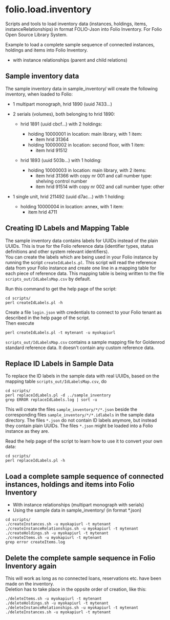 # folio.load.inventory
Scripts and tools to load inventory data (instances, holdings, items, instanceRelationships) in format FOLIO-Json into Folio Inventory. For Folio Open Source Library System.

Example to load a complete sample sequence of connected instances, holdings and items into Folio Inventory.
- with instance relationships (parent and child relations)

## Sample inventory data
The sample inventory data in sample_inventory/ will create the following inventory, when loaded to Folio:

- 1 multipart monograph, hrid 1890 (uuid 7433...)

- 2 serials (volumes), both belonging to hrid 1890:
  - hrid 1891 (uuid cbcf...) with 2 holdings:
    - holding 10000001 in location: main library, with 1 item:
      - item hrid 31364
    - holding 10000002 in location: second floor, with 1 item:
      - item hrid 91512

  - hrid 1893 (uuid 503b...) with 1 holding:
    - holding 10000003 in location: main library, with 2 items:
      - item hrid 31366 with copy nr 001 and call number type: shelving control number
      - item hrid 91514 with copy nr 002 and call number type: other


- 1 single unit, hrid 211492 (uuid d7ac...) with 1 holding:
  - holding 10000004 in location: annex, with 1 item:
    - item hrid 4711
    
## Creating ID Labels and Mapping Table
The sample inventory data contains labels for UUIDs instead of the plain UUIDs. This is true for the Folio reference data (identifier types, status definitions and other system relevant identifiers).  
You can create the labels which are being used in your Folio instance by running the script `createIdLabels.pl`. This script will read the reference data from your Folio instance and create one line in a mapping table for each piece of reference data. This mapping table is being written to the file `scripts_out/IdLabelsMap.csv` by default.  

Run this command to get the help page of the script:
```
cd scripts/
perl createIdLabels.pl -h
```
Create a file `login.json` with credentials to connect to your Folio tenant as described in the help page of the script.  
Then execute
``` 
perl createIdLabels.pl -t mytenant -u myokapiurl
```

`scripts_out/IdLabelsMap.csv` contains a sample mapping file for Goldenrod standard reference data. It doesn't contain any custom reference data.

## Replace ID Labels in Sample Data
To replace the ID labels in the sample data with real UUIDs, based on the mapping table `scripts_out/IdLabelsMap.csv`, do
```
cd scripts/
perl replaceIdLabels.pl -d ../sample_inventory
grep ERROR replaceIdLabels.log | sort -u
```
This will create the files `sample_inventory/*/*.json` beside the corresponding files `sample_inventory/*/*.idlabels` in the sample data directory. The files `*.json` do not contain ID labels anymore, but instead they contain plain UUIDs. The files `*.json` might be loaded into a Folio instance as they are.

Read the help page of the script to learn how to use it to convert your own data:
```
cd scripts/
perl replaceIdLabels.pl -h
```

## Load a complete sample sequence of connected instances, holdings and items into Folio Inventory

- With instance relationships (multipart monograph with serials)
- Using the sample data in sample_inventory/ (in format *.json)

```
cd scripts/
./createInstances.sh -u myokapiurl -t mytenant
./createInstanceRelationships.sh -u myokapiurl -t mytenant
./createHoldings.sh -u myokapiurl -t mytenant
./createItems.sh -u myokapiurl -t mytenant
grep error createItems.log
```

## Delete the complete sample sequence in Folio Inventory again

This will work as long as no connected loans, reservations etc. have been made on the inventory.  
Deletion has to take place in the oppsite order of creation, like this:  

```
./deleteItems.sh -u myokapiurl -t mytenant
./deleteHoldings.sh -u myokapiurl -t mytenant
./deleteInstanceRelationships.sh -u myokapiurl -t mytenant
./deleteInstances.sh -u myokapiurl -t mytenant
```

